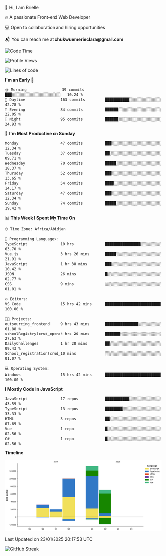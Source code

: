 <div align="left">
  <p>👋 Hi, I am Brielle</p>
  <p>🔥 A passionate Front-end Web Developer</p>
  <p>💻 Open to collaboration and hiring opportunities</p>
  <p>📬 You can reach me at <strong>chukwuemerieclara@gmail.com</strong></p>
</div>


 
 <!--START_SECTION:waka-->
![Code Time](http://img.shields.io/badge/Code%20Time-451%20hrs%2023%20mins-blue)

![Profile Views](http://img.shields.io/badge/Profile%20Views-44-blue)

![Lines of code](https://img.shields.io/badge/From%20Hello%20World%20I%27ve%20Written-278.7%20thousand%20lines%20of%20code-blue)

**I'm an Early 🐤** 

```text
🌞 Morning                39 commits          ███░░░░░░░░░░░░░░░░░░░░░░   10.24 % 
🌆 Daytime                163 commits         ███████████░░░░░░░░░░░░░░   42.78 % 
🌃 Evening                84 commits          ██████░░░░░░░░░░░░░░░░░░░   22.05 % 
🌙 Night                  95 commits          ██████░░░░░░░░░░░░░░░░░░░   24.93 % 
```
📅 **I'm Most Productive on Sunday** 

```text
Monday                   47 commits          ███░░░░░░░░░░░░░░░░░░░░░░   12.34 % 
Tuesday                  37 commits          ██░░░░░░░░░░░░░░░░░░░░░░░   09.71 % 
Wednesday                70 commits          █████░░░░░░░░░░░░░░░░░░░░   18.37 % 
Thursday                 52 commits          ███░░░░░░░░░░░░░░░░░░░░░░   13.65 % 
Friday                   54 commits          ████░░░░░░░░░░░░░░░░░░░░░   14.17 % 
Saturday                 47 commits          ███░░░░░░░░░░░░░░░░░░░░░░   12.34 % 
Sunday                   74 commits          █████░░░░░░░░░░░░░░░░░░░░   19.42 % 
```


📊 **This Week I Spent My Time On** 

```text
🕑︎ Time Zone: Africa/Abidjan

💬 Programming Languages: 
TypeScript               10 hrs              ████████████████░░░░░░░░░   63.70 % 
Vue.js                   3 hrs 26 mins       █████░░░░░░░░░░░░░░░░░░░░   21.91 % 
JavaScript               1 hr 38 mins        ███░░░░░░░░░░░░░░░░░░░░░░   10.42 % 
JSON                     26 mins             █░░░░░░░░░░░░░░░░░░░░░░░░   02.77 % 
CSS                      9 mins              ░░░░░░░░░░░░░░░░░░░░░░░░░   01.01 % 

🔥 Editors: 
VS Code                  15 hrs 42 mins      █████████████████████████   100.00 % 

🐱‍💻 Projects: 
outsourcing_frontend     9 hrs 43 mins       ███████████████░░░░░░░░░░   61.88 % 
schoolRegistry(crud_opera4 hrs 20 mins       ███████░░░░░░░░░░░░░░░░░░   27.63 % 
DailyChallenges          1 hr 28 mins        ██░░░░░░░░░░░░░░░░░░░░░░░   09.43 % 
School_registration(crud_10 mins             ░░░░░░░░░░░░░░░░░░░░░░░░░   01.07 % 

💻 Operating System: 
Windows                  15 hrs 42 mins      █████████████████████████   100.00 % 
```

**I Mostly Code in JavaScript** 

```text
JavaScript               17 repos            ███████████░░░░░░░░░░░░░░   43.59 % 
TypeScript               13 repos            ████████░░░░░░░░░░░░░░░░░   33.33 % 
HTML                     3 repos             ██░░░░░░░░░░░░░░░░░░░░░░░   07.69 % 
Vue                      1 repo              █░░░░░░░░░░░░░░░░░░░░░░░░   02.56 % 
C#                       1 repo              █░░░░░░░░░░░░░░░░░░░░░░░░   02.56 % 
```



**Timeline**

![Lines of Code chart](https://raw.githubusercontent.com/Brielle28/Brielle28/main/assets/bar_graph.png)


 Last Updated on 23/01/2025 20:17:53 UTC
<!--END_SECTION:waka-->

![GitHub Streak](https://github-readme-streak-stats.herokuapp.com/?user=Brielle28)



